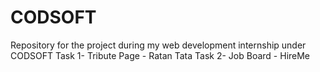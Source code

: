 # CODSOFT
Repository for the project during my web development internship under CODSOFT
Task 1- Tribute Page - Ratan Tata
Task 2- Job Board - HireMe
